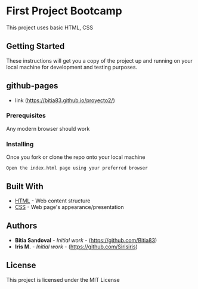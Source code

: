 # First Project Bootcamp

This project uses basic HTML, CSS

## Getting Started

These instructions will get you a copy of the project up and running on your local machine for development and testing purposes.

## github-pages 

- link (https://bitia83.github.io/proyecto2/)

### Prerequisites

Any modern browser should work

### Installing

Once you fork or clone the repo onto your local machine

```
Open the index.html page using your preferred browser
```

## Built With

- [HTML](https://developer.mozilla.org/en-US/docs/Web/HTML) - Web content structure
- [CSS](https://developer.mozilla.org/en-US/docs/Web/CSS) - Web page's appearance/presentation


## Authors

- **Bitia Sandoval** - _Initial work_ - (https://github.com/Bitia83)
- **Iris M.** - _Initial work_ - (https://github.com/Sirisiris)

## License

This project is licensed under the MIT License



